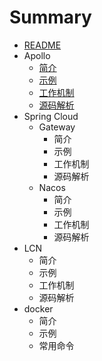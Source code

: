 # Summary

* [README](/README.md)
* Apollo
  * [简介](/Apollo/简介.md)
  * [示例](/Apollo/示例.md)
  * [工作机制](/Apollo/工作机制.md)
  * [源码解析](/Apollo/源码解析.md)
* Spring Cloud
  * Gateway
    * 简介
    * 示例
    * 工作机制
    * 源码解析
  * Nacos
    * 简介
    * 示例
    * 工作机制
    * 源码解析
* LCN
  * 简介
  * 示例
  * 工作机制
  * 源码解析
* docker
  * 简介
  * 示例
  * 常用命令



